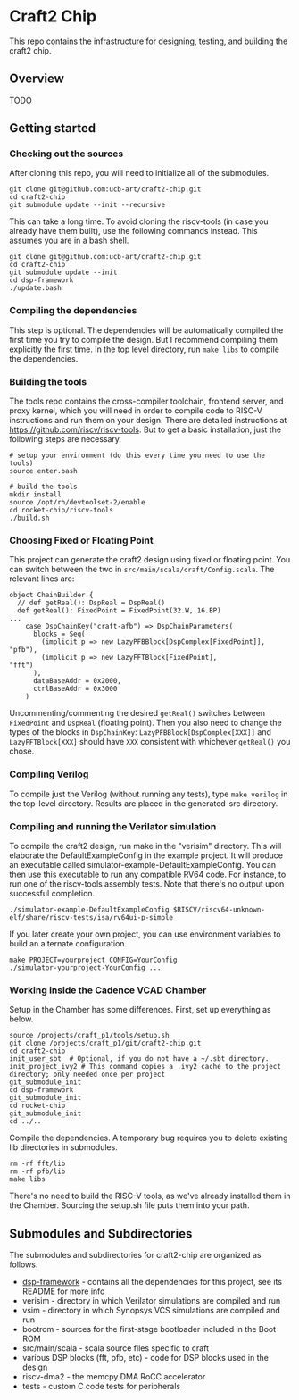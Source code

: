 # Craft2 Chip

This repo contains the infrastructure for designing, testing, and building the craft2 chip.

## Overview

TODO

## Getting started

### Checking out the sources

After cloning this repo, you will need to initialize all of the submodules.

    git clone git@github.com:ucb-art/craft2-chip.git
    cd craft2-chip
    git submodule update --init --recursive

This can take a long time.
To avoid cloning the riscv-tools (in case you already have them built), use the following commands instead.
This assumes you are in a bash shell.

    git clone git@github.com:ucb-art/craft2-chip.git
    cd craft2-chip
    git submodule update --init
    cd dsp-framework
    ./update.bash

### Compiling the dependencies

This step is optional.
The dependencies will be automatically compiled the first time you try to compile the design.
But I recommend compiling them explicitly the first time.
In the top level directory, run `make libs` to compile the dependencies.

### Building the tools

The tools repo contains the cross-compiler toolchain, frontend server, and
proxy kernel, which you will need in order to compile code to RISC-V
instructions and run them on your design. There are detailed instructions at
https://github.com/riscv/riscv-tools. But to get a basic installation, just
the following steps are necessary.

    # setup your environment (do this every time you need to use the tools)
    source enter.bash

    # build the tools
    mkdir install
    source /opt/rh/devtoolset-2/enable
    cd rocket-chip/riscv-tools
    ./build.sh

### Choosing Fixed or Floating Point

This project can generate the craft2 design using fixed or floating point.
You can switch between the two in `src/main/scala/craft/Config.scala`.
The relevant lines are:

```
object ChainBuilder {
  // def getReal(): DspReal = DspReal()
  def getReal(): FixedPoint = FixedPoint(32.W, 16.BP)
...
    case DspChainKey("craft-afb") => DspChainParameters(
      blocks = Seq(
        (implicit p => new LazyPFBBlock[DspComplex[FixedPoint]], "pfb"),
        (implicit p => new LazyFFTBlock[FixedPoint],             "fft")
      ),
      dataBaseAddr = 0x2000,
      ctrlBaseAddr = 0x3000
    )
```

Uncommenting/commenting the desired `getReal()` switches between `FixedPoint` and `DspReal` (floating point).
Then you also need to change the types of the blocks in `DspChainKey`: `LazyPFBBlock[DspComplex[XXX]]` and `LazyFFTBlock[XXX]` should have `XXX` consistent with whichever `getReal()` you chose.

### Compiling Verilog

To compile just the Verilog (without running any tests), type `make verilog` in the top-level directory.
Results are placed in the generated-src directory.

### Compiling and running the Verilator simulation

To compile the craft2 design, run make in the "verisim" directory.
This will elaborate the DefaultExampleConfig in the example project.
It will produce an executable called simulator-example-DefaultExampleConfig.
You can then use this executable to run any compatible RV64 code. For instance,
to run one of the riscv-tools assembly tests. Note that there's no output upon
successful completion.

    ./simulator-example-DefaultExampleConfig $RISCV/riscv64-unknown-elf/share/riscv-tests/isa/rv64ui-p-simple

If you later create your own project, you can use environment variables to
build an alternate configuration.

    make PROJECT=yourproject CONFIG=YourConfig
    ./simulator-yourproject-YourConfig ...

### Working inside the Cadence VCAD Chamber

Setup in the Chamber has some differences.
First, set up everything as below.

    source /projects/craft_p1/tools/setup.sh
    git clone /projects/craft_p1/git/craft2-chip.git
    cd craft2-chip
    init_user_sbt  # Optional, if you do not have a ~/.sbt directory.
    init_project_ivy2 # This command copies a .ivy2 cache to the project directory; only needed once per project
    git_submodule_init
    cd dsp-framework
    git_submodule_init
    cd rocket-chip
    git_submodule_init
    cd ../..

Compile the dependencies.
A temporary bug requires you to delete existing lib directories in submodules.

    rm -rf fft/lib
    rm -rf pfb/lib
    make libs

There's no need to build the RISC-V tools, as we've already installed them in the Chamber.
Sourcing the setup.sh file puts them into your path.

## Submodules and Subdirectories

The submodules and subdirectories for craft2-chip are organized as follows.

 * [dsp-framework](https://github.com/ucb-art/dsp-framework/blob/master/README.md) - contains all the dependencies for this project, see its README for more info
 * verisim - directory in which Verilator simulations are compiled and run
 * vsim - directory in which Synopsys VCS simulations are compiled and run
 * bootrom - sources for the first-stage bootloader included in the Boot ROM
 * src/main/scala - scala source files specific to craft
 * various DSP blocks (fft, pfb, etc) - code for DSP blocks used in the design
 * riscv-dma2 - the memcpy DMA RoCC accelerator
 * tests - custom C code tests for peripherals

